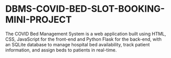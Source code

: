 # DBMS-COVID-BED-SLOT-BOOKING-MINI-PROJECT
The COVID Bed Management System is a web application built using HTML, CSS, JavaScript for the front-end and Python Flask for the back-end, with an SQLite database to manage hospital bed availability, track patient information, and assign beds to patients in real-time.
